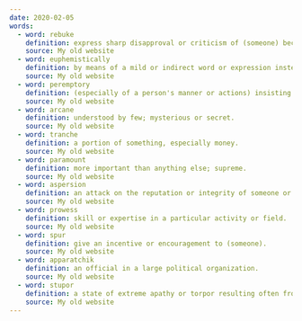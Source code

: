 ```yaml
---
date: 2020-02-05
words:
  - word: rebuke
    definition: express sharp disapproval or criticism of (someone) because of their behavior.
    source: My old website
  - word: euphemistically
    definition: by means of a mild or indirect word or expression instead of one considered too harsh or blunt.
    source: My old website
  - word: peremptory
    definition: (especially of a person's manner or actions) insisting on immediate attention or obedience, especially in a brusquely imperious way.
    source: My old website
  - word: arcane
    definition: understood by few; mysterious or secret.
    source: My old website
  - word: tranche
    definition: a portion of something, especially money.
    source: My old website
  - word: paramount
    definition: more important than anything else; supreme.
    source: My old website
  - word: aspersion
    definition: an attack on the reputation or integrity of someone or something.
    source: My old website
  - word: prowess
    definition: skill or expertise in a particular activity or field.
    source: My old website
  - word: spur
    definition: give an incentive or encouragement to (someone).
    source: My old website
  - word: apparatchik
    definition: an official in a large political organization.
    source: My old website
  - word: stupor
    definition: a state of extreme apathy or torpor resulting often from stress or shock; daze
    source: My old website
---
```

